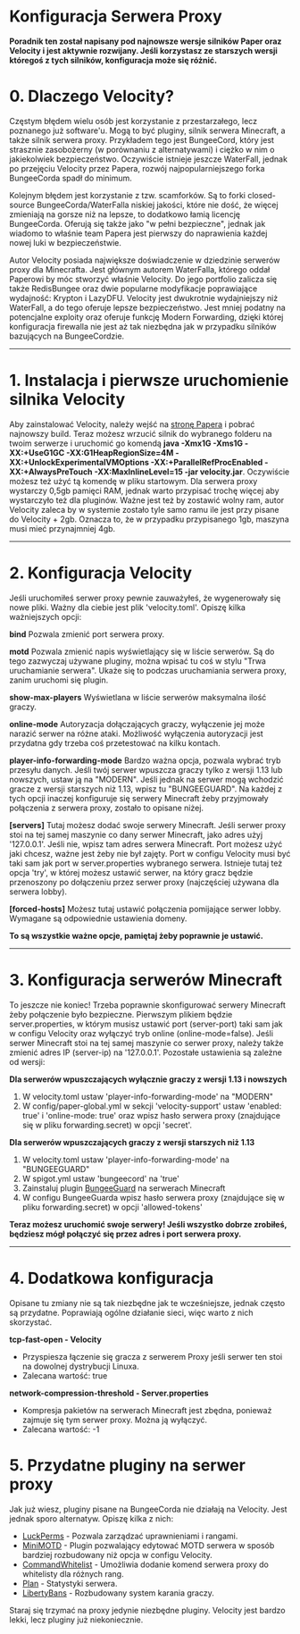 # Konfiguracja Serwera Proxy
**Poradnik ten został napisany pod najnowsze wersje silników Paper oraz Velocity i jest aktywnie rozwijany. Jeśli korzystasz ze starszych wersji któregoś z tych silników, konfiguracja może się różnić.**

# 0. Dlaczego Velocity?
Częstym błędem wielu osób jest korzystanie z przestarzałego, lecz poznanego już software'u. Mogą to być pluginy, silnik serwera Minecraft, a także silnik serwera proxy. Przykładem tego jest BungeeCord, który jest strasznie zasobożerny (w porównaniu z alternatywami) i ciężko w nim o jakiekolwiek bezpieczeństwo. Oczywiście istnieje jeszcze WaterFall, jednak po przejęciu Velocity przez Papera, rozwój najpopularniejszego forka BungeeCorda spadł do minimum.

Kolejnym błędem jest korzystanie z tzw. scamforków. Są to forki closed-source BungeeCorda/WaterFalla niskiej jakości, które nie dość, że więcej zmieniają na gorsze niż na lepsze, to dodatkowo łamią licencję BungeeCorda. Oferują się także jako "w pełni bezpieczne", jednak jak wiadomo to właśnie team Papera jest pierwszy do naprawienia każdej nowej luki w bezpieczeństwie.

Autor Velocity posiada największe doświadczenie w dziedzinie serwerów proxy dla Minecrafta. Jest głównym autorem WaterFalla, którego oddał Paperowi by móc stworzyć właśnie Velocity. Do jego portfolio zalicza się także RedisBungee oraz dwie popularne modyfikacje poprawiające wydajność: Krypton i LazyDFU. Velocity jest dwukrotnie wydajniejszy niż WaterFall, a do tego oferuje lepsze bezpieczeństwo. Jest mniej podatny na potencjalne exploity oraz oferuje funkcję Modern Forwarding, dzięki której konfiguracja firewalla nie jest aż tak niezbędna jak w przypadku silników bazujących na BungeeCordzie.

------------------------------------------------------------------------------------------------------------

# 1. Instalacja i pierwsze uruchomienie silnika Velocity
Aby zainstalować Velocity, należy wejść na [stronę Papera](https://papermc.io/downloads#Velocity) i pobrać najnowszy build. Teraz możesz wrzucić silnik do wybranego folderu na twoim serwerze i uruchomić go komendą **java -Xmx1G -Xms1G -XX:+UseG1GC -XX:G1HeapRegionSize=4M -XX:+UnlockExperimentalVMOptions -XX:+ParallelRefProcEnabled -XX:+AlwaysPreTouch -XX:MaxInlineLevel=15 -jar velocity.jar**. Oczywiście możesz też użyć tą komendę w pliku startowym. Dla serwera proxy wystarczy 0,5gb pamięci RAM, jednak warto przypisać trochę więcej aby wystarczyło też dla pluginów. Ważne jest też by zostawić wolny ram, autor Velocity zaleca by w systemie zostało tyle samo ramu ile jest przy pisane do Velocity + 2gb. Oznacza to, że w przypadku przypisanego 1gb, maszyna musi mieć przynajmniej 4gb.

------------------------------------------------------------------------------------------------------------

# 2. Konfiguracja Velocity
Jeśli uruchomiłeś serwer proxy pewnie zauważyłeś, że wygenerowały się nowe pliki. Ważny dla ciebie jest plik 'velocity.toml'. Opiszę kilka ważniejszych opcji:

**bind**
Pozwala zmienić port serwera proxy.

**motd**
Pozwala zmienić napis wyświetlający się w liście serwerów. Są do tego zazwyczaj używane pluginy, można wpisać tu coś w stylu "Trwa uruchamianie serwera". Ukaże się to podczas uruchamiania serwera proxy, zanim uruchomi się plugin.

**show-max-players**
Wyświetlana w liście serwerów maksymalna ilość graczy.

**online-mode**
Autoryzacja dołączających graczy, wyłączenie jej może narazić serwer na różne ataki. Możliwość wyłączenia autoryzacji jest przydatna gdy trzeba coś przetestować na kilku kontach.

**player-info-forwarding-mode**
Bardzo ważna opcja, pozwala wybrać tryb przesyłu danych. Jeśli twój serwer wpuszcza graczy tylko z wersji 1.13 lub nowszych, ustaw ją na "MODERN". Jeśli jednak na serwer mogą wchodzić gracze z wersji starszych niż 1.13, wpisz tu "BUNGEEGUARD". Na każdej z tych opcji inaczej konfiguruje się serwery Minecraft żeby przyjmowały połączenia z serwera proxy, zostało to opisane niżej.

**[servers]**
Tutaj możesz dodać swoje serwery Minecraft. Jeśli serwer proxy stoi na tej samej maszynie co dany serwer Minecraft, jako adres użyj '127.0.0.1'. Jeśli nie, wpisz tam adres serwera Minecraft. Port możesz użyć jaki chcesz, ważne jest żeby nie był zajęty. Port w configu Velocity musi być taki sam jak port w server.properties wybranego serwera. Istnieje tutaj też opcja 'try', w której możesz ustawić serwer, na który gracz będzie przenoszony po dołączeniu przez serwer proxy (najczęściej używana dla serwera lobby).

**[forced-hosts]**
Możesz tutaj ustawić połączenia pomijające serwer lobby. Wymagane są odpowiednie ustawienia domeny.

**To są wszystkie ważne opcje, pamiętaj żeby poprawnie je ustawić.**

------------------------------------------------------------------------------------------------------------

# 3. Konfiguracja serwerów Minecraft
To jeszcze nie koniec! Trzeba poprawnie skonfigurować serwery Minecraft żeby połączenie było bezpieczne. Pierwszym plikiem będzie server.properties, w którym musisz ustawić port (server-port) taki sam jak w configu Velocity oraz wyłączyć tryb online (online-mode=false). Jeśli serwer Minecraft stoi na tej samej maszynie co serwer proxy, należy także zmienić adres IP (server-ip) na '127.0.0.1'. Pozostałe ustawienia są zależne od wersji:

**Dla serwerów wpuszczających wyłącznie graczy z wersji 1.13 i nowszych**
1. W velocity.toml ustaw 'player-info-forwarding-mode' na "MODERN"
2. W config/paper-global.yml w sekcji 'velocity-support' ustaw 'enabled: true' i 'online-mode: true' oraz wpisz hasło serwera proxy (znajdujące się w pliku forwarding.secret) w opcji 'secret'.

**Dla serwerów wpuszczających graczy z wersji starszych niż 1.13**
1. W velocity.toml ustaw 'player-info-forwarding-mode' na "BUNGEEGUARD"
2. W spigot.yml ustaw 'bungeecord' na 'true'
3. Zainstaluj plugin [BungeeGuard](https://www.spigotmc.org/resources/bungeeguard.79601/) na serwerach Minecraft
4. W configu BungeeGuarda wpisz hasło serwera proxy (znajdujące się w pliku forwarding.secret) w opcji 'allowed-tokens'


**Teraz możesz uruchomić swoje serwery! Jeśli wszystko dobrze zrobiłeś, będziesz mógł połączyć się przez adres i port serwera proxy.**

------------------------------------------------------------------------------------------------------------

# 4. Dodatkowa konfiguracja
Opisane tu zmiany nie są tak niezbędne jak te wcześniejsze, jednak często są przydatne. Poprawiają ogólne działanie sieci, więc warto z nich skorzystać.

**tcp-fast-open - Velocity**
- Przyspiesza łączenie się gracza z serwerem Proxy jeśli serwer ten stoi na dowolnej dystrybucji Linuxa.
- Zalecana wartość: true

**network-compression-threshold - Server.properties**
- Kompresja pakietów na serwerach Minecraft jest zbędna, ponieważ zajmuje się tym serwer proxy. Można ją wyłączyć.
- Zalecana wartość: -1


# 5. Przydatne pluginy na serwer proxy
Jak już wiesz, pluginy pisane na BungeeCorda nie działają na Velocity. Jest jednak sporo alternatyw. Opiszę kilka z nich:
- [LuckPerms](https://luckperms.net/) - Pozwala zarządzać uprawnieniami i rangami.
- [MiniMOTD](https://www.spigotmc.org/resources/minimotd-server-list-motd-plugin-with-rgb-gradients.81254/) - Plugin pozwalający edytować MOTD serwera w sposób bardziej rozbudowany niż opcja w configu Velocity.
- [CommandWhitelist](https://www.spigotmc.org/resources/commandwhitelist-spigot-waterfall-velocity.81326/) - Umożliwia dodanie komend serwera proxy do whitelisty dla różnych rang.
- [Plan](https://www.spigotmc.org/resources/plan-player-analytics.32536/) - Statystyki serwera.
- [LibertyBans](https://www.spigotmc.org/resources/libertybans.81063/) - Rozbudowany system karania graczy.

Staraj się trzymać na proxy jedynie niezbędne pluginy. Velocity jest bardzo lekki, lecz pluginy już niekoniecznie.
